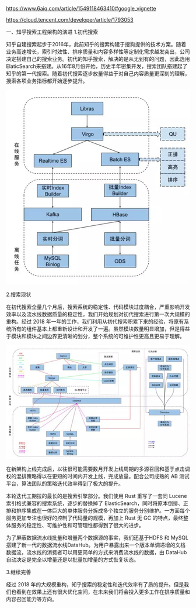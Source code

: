 https://www.6aiq.com/article/1549118463410#google_vignette

https://cloud.tencent.com/developer/article/1793053

一、知乎搜索工程架构的演进
1.初代搜索


知乎自建搜索起步于2016年，此前知乎的搜索构建于搜狗提供的技术方案。随着业务高速增长，索引时效性、排序质量和内容多样性等定制化需求越发突出，公司决定搭建自己的搜索业务。初代的知乎搜索，解决的是从无到有的问题，因此选用ElaticSearch来搭建。从16年8月份开始，历史半年密集开发，搜索团队搭建起了知乎的第一代搜索。随着初代搜索逐步放量得益于对自己内容质量更深刻的理解，搜索各项业务指标都开始逐步提升。

![zhihu-old.webp](./zhihu-old.webp)

2.搜索现状


在初代搜索全量几个月后，搜索系统的稳定性、代码模块过度耦合，严重影响开发效率以及流水线数据质量的稳定性，我们开始规划对初代搜索进行第一次大规模的重构。经过 2018 年一年的工作，我们利用从初代搜索积累下来的经验，将原有系统所有的组件基本上都重新设计和开发了一遍。虽然模块数量明显增加，但是得益于模块和模块之间边界更清晰的划分，整个系统的可维护性更高且更易于理解。

![zhihu.png](./zhihu.png)

在新架构上线完成后，以往很可能需要数月开发上线周期的多源召回和基于点击调权的混排策略得以在更短的时间内开发上线，完成放量。配合公司成熟的 AB 测试平台，算法团队的策略迭代效率得到了极大的提升。


本轮迭代工期拉的最长的是搜索引擎部分。我们使用 Rust 重写了一套同 Lucene 索引格式兼容的搜索系统，逐步的替换掉了 ElasticSearch，同时将原本倒排、正排和排序集成在一体巨大的单体服务分拆成多个独立的服务分别维护。一方面每个服务更加专注也很好的控制了代码量的规模，再加上 Rust 无 GC 的特点，最终整体服务的稳定性、可维护性和可管理性都得到了很大的进步。

为了屏蔽数据流水线批量和增量两个数据源的事实，我们还基于HDFS 和 MySQL 搭建了新一代的数据流水线DataHub。为用户暴露出来一个版本单调递增的文档数据流，流水线的消费者可以用更简单的方式来消费流水线的数据，由 DataHub 自动决定是完全以增量还是以批量加增量的方式恢复状态。

3.继续完善

经过 2018 年的大规模重构，知乎搜索的稳定性和迭代效率有了质的提升。但是我们也看到在效果上还有很大优化空间，在未来我们将会投入更多工作在排序质量和内容召回能力等方向。